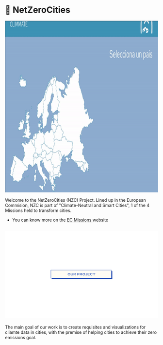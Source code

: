 # 🥦 NetZeroCities

<img src="misc/gif-mockup.gif" alt="mockup" width="1000" height="563">

Welcome to the NetZeroCities (NZC) Project. Lined up in the European Commision, NZC is part of "Climate-Neutral and Smart Cities", 1 of the 4 Missions held to transform cities.

* You can know more on the <a href="https://ec.europa.eu/info/research-and-innovation/funding/funding-opportunities/funding-programmes-and-open-calls/horizon-europe/eu-missions-horizon-europe/climate-neutral-and-smart-cities_en#:~:text=EU%20missions%20are%20commitments%20to,ensuring%20soil%20health%20and%20food.">EC Missions </a> website

## <img src="misc/image2.png">

The main goal of our work is to create requisites and visualizations for cliamte data in cities, with the premise of helping cities to achieve their zero emissions goal.
